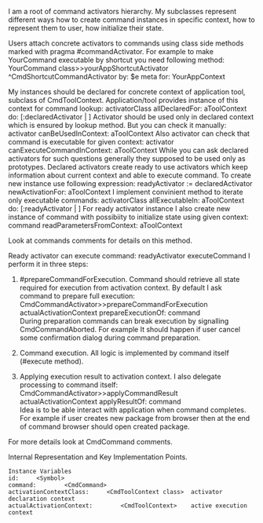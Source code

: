 I am a root of command activators hierarchy. My subclasses represent different ways how to create command instances in specific context, how to represent them to user, how initialize their state.

Users attach concrete activators to commands using class side methods marked with pragma #commandActivator.
For example to make YourCommand executable by shortcut you need following method:
	YourCommand class>>yourAppShortcutActivator
		<commandActivator>
		^CmdShortcutCommandActivator by: $e meta for: YourAppContext 

My instances should be declared for concrete context of application tool, subclass of CmdToolContext. Application/tool provides instance of this context for command lookup:
	activatorClass allDeclaredFor: aToolContext do: [:declaredActivator | ]
Activator should be used only in declared context which is ensured by lookup method. But you can check it manually:
	activator canBeUsedInContext: aToolContext
Also activator can check that command is executable for given context:
	activator canExecuteCommandInContext: aToolContext
While you can ask declared activators for such questions generally they supposed to be used only as prototypes. Declared activators create ready to use activators which keep information about current context and able to execute command. To create new instance use following expression:
	readyActivator := declaredActivator newActivationFor: aToolContext 
I implement convinient method to iterate only executable commands:
	activatorClass allExecutableIn: aToolContext do: [:readyActivator | ]
For ready activator instance I also create new instance of command with possibiity to initialize state using given context:
	command readParametersFromContext:  aToolContext 
		
Look at commands comments for details on this method.
	
Ready activator can execute command:
	readyActivator executeCommand
I perform it in three steps:
1) #prepareCommandForExecution. Command should retrieve all state required for execution from activation context. By default I ask command to prepare full execution:
	CmdCommandActivator>>prepareCommandForExecution
		actualActivationContext prepareExecutionOf: command  
During preparation commands can break execution by signalling CmdCommandAborted. For example It should happen if user cancel some confirmation dialog during command preparation.

2) Command execution. All logic is implemented by command itself (#execute method).

3) Applying execution result to activation context. I also delegate processing to command itself:
	CmdCommandActivator>>applyCommandResult
		actualActivationContext applyResultOf: command  
Idea is to be able interact with application when command completes. For example if user creates new package from browser then at the end of command browser should open created package.
 
For more details look at CmdCommand comments.

Internal Representation and Key Implementation Points.

    Instance Variables
	id:		<Symbol>
	command:		<CmdCommand>
	activationContextClass:		<CmdToolContext class>	activator declaration context
	actualActivationContext:		<CmdToolContext>	active execution context